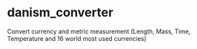 # danism_converter
Convert currency and metric measurement (Length, Mass, Time, Temperature and 16 world most used currencies)
